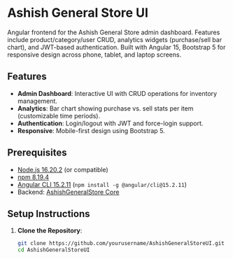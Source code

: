 # Ashish General Store UI

Angular frontend for the Ashish General Store admin dashboard. Features include product/category/user CRUD, analytics widgets (purchase/sell bar chart), and JWT-based authentication. Built with Angular 15, Bootstrap 5 for responsive design across phone, tablet, and laptop screens.

## Features
- **Admin Dashboard**: Interactive UI with CRUD operations for inventory management.
- **Analytics**: Bar chart showing purchase vs. sell stats per item (customizable time periods).
- **Authentication**: Login/logout with JWT and force-login support.
- **Responsive**: Mobile-first design using Bootstrap 5.

## Prerequisites
- [Node.js 16.20.2](https://nodejs.org/en/blog/release/v16.20.2) (or compatible)
- [npm 8.19.4](https://www.npmjs.com/package/npm/v/8.19.4)
- [Angular CLI 15.2.11](https://angular.io/cli) (`npm install -g @angular/cli@15.2.11`)
- Backend: [AshishGeneralStore Core](https://github.com/Ayush21Singh/Retailer-Shop)

## Setup Instructions
1. **Clone the Repository**:
   ```bash
   git clone https://github.com/yourusername/AshishGeneralStoreUI.git
   cd AshishGeneralStoreUI
